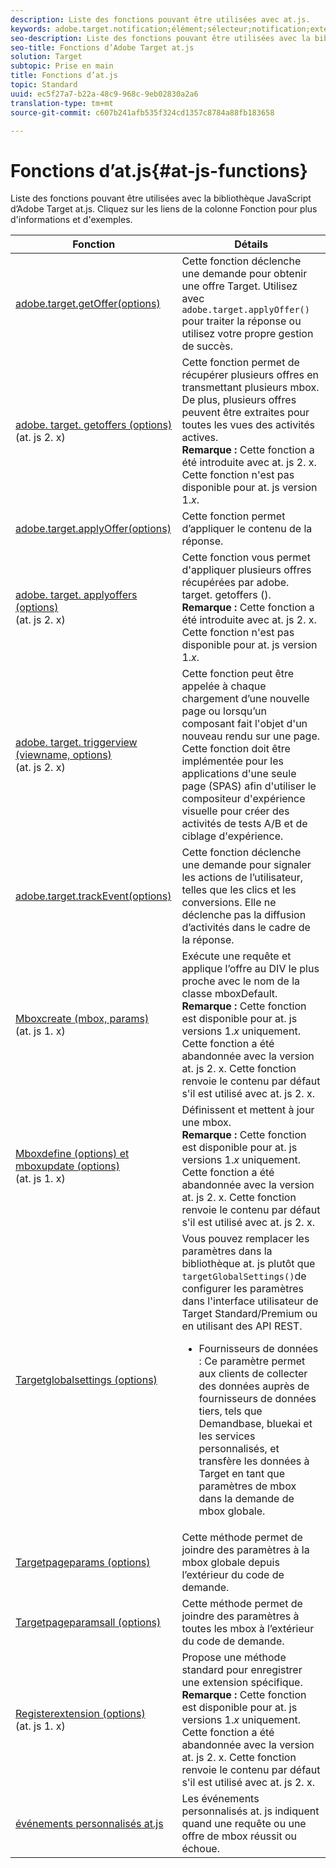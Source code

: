```yaml
---
description: Liste des fonctions pouvant être utilisées avec at.js.
keywords: adobe.target.notification;élément;sélecteur;notification;extension
seo-description: Liste des fonctions pouvant être utilisées avec la bibliothèque JavaScript at.js dans Adobe Target.
seo-title: Fonctions d’Adobe Target at.js
solution: Target
subtopic: Prise en main
title: Fonctions d’at.js
topic: Standard
uuid: ec5f27a7-b22a-48c9-968c-9eb02830a2a6
translation-type: tm+mt
source-git-commit: c607b241afb535f324cd1357c8784a88fb183658

---
```



# Fonctions d’at.js{#at-js-functions}

Liste des fonctions pouvant être utilisées avec la bibliothèque JavaScript d’Adobe Target at.js. Cliquez sur les liens de la colonne Fonction pour plus d&#39;informations et d&#39;exemples.

| Fonction | Détails |
| --- | --- | 
| [adobe.target.getOffer(options)](/help/c-implementing-target/c-implementing-target-for-client-side-web/adobe-target-getoffer.md) | Cette fonction déclenche une demande pour obtenir une offre Target. Utilisez avec `adobe.target.applyOffer()` pour traiter la réponse ou utilisez votre propre gestion de succès. |
| [adobe. target. getoffers (options)](/help/c-implementing-target/c-implementing-target-for-client-side-web/adobe-target-getoffers-atjs-2.md)<br>(at. js 2. x) | Cette fonction permet de récupérer plusieurs offres en transmettant plusieurs mbox. De plus, plusieurs offres peuvent être extraites pour toutes les vues des activités actives.<br>**Remarque :** Cette fonction a été introduite avec at. js 2. x. Cette fonction n&#39;est pas disponible pour at. js version 1.*x*. |
| [adobe.target.applyOffer(options)](/help/c-implementing-target/c-implementing-target-for-client-side-web/adobe-target-applyoffer.md) | Cette fonction permet d’appliquer le contenu de la réponse. |
| [adobe. target. applyoffers (options)](/help/c-implementing-target/c-implementing-target-for-client-side-web/adobe-target-applyoffers-atjs-2.md)<br>(at. js 2. x) | Cette fonction vous permet d&#39;appliquer plusieurs offres récupérées par adobe. target. getoffers ().<br>**Remarque :** Cette fonction a été introduite avec at. js 2. x. Cette fonction n&#39;est pas disponible pour at. js version 1.*x*. |
| [adobe. target. triggerview (viewname, options)](/help/c-implementing-target/c-implementing-target-for-client-side-web/adobe-target-triggerview-atjs-2.md)<br>(at. js 2. x) | Cette fonction peut être appelée à chaque chargement d’une nouvelle page ou lorsqu’un composant fait l&#39;objet d&#39;un nouveau rendu sur une page.<br> Cette fonction doit être implémentée pour les applications d&#39;une seule page (SPAS) afin d&#39;utiliser le compositeur d&#39;expérience visuelle pour créer des activités de tests A/B et de ciblage d&#39;expérience. |
| [adobe.target.trackEvent(options)](/help/c-implementing-target/c-implementing-target-for-client-side-web/adobe-target-trackevent.md) | Cette fonction déclenche une demande pour signaler les actions de l’utilisateur, telles que les clics et les conversions. Elle ne déclenche pas la diffusion d’activités dans le cadre de la réponse. |
| [Mboxcreate (mbox, params)](/help/c-implementing-target/c-implementing-target-for-client-side-web/mboxcreate-atjs.md)<br>(at. js 1. x) | Exécute une requête et applique l’offre au DIV le plus proche avec le nom de la classe mboxDefault.<br>**Remarque :** Cette fonction est disponible pour at. js versions 1.*x* uniquement. Cette fonction a été abandonnée avec la version at. js 2. x. Cette fonction renvoie le contenu par défaut s&#39;il est utilisé avec at. js 2. x. |
| [Mboxdefine (options) et mboxupdate (options)](/help/c-implementing-target/c-implementing-target-for-client-side-web/mboxdefine-mboxupdate-atjs-1x.md)<br>(at. js 1. x) | Définissent et mettent à jour une mbox.<br>**Remarque :** Cette fonction est disponible pour at. js versions 1.*x* uniquement. Cette fonction a été abandonnée avec la version at. js 2. x. Cette fonction renvoie le contenu par défaut s&#39;il est utilisé avec at. js 2. x. |
| [Targetglobalsettings (options)](/help/c-implementing-target/c-implementing-target-for-client-side-web/targetgobalsettings.md) | Vous pouvez remplacer les paramètres dans la bibliothèque at. js plutôt que `targetGlobalSettings()`de configurer les paramètres dans l&#39;interface utilisateur de Target Standard/Premium ou en utilisant des API REST.<ul><li>Fournisseurs de données : Ce paramètre permet aux clients de collecter des données auprès de fournisseurs de données tiers, tels que Demandbase, bluekai et les services personnalisés, et transfère les données à Target en tant que paramètres de mbox dans la demande de mbox globale.</li></ul> |
| [Targetpageparams (options)](/help/c-implementing-target/c-implementing-target-for-client-side-web/targetpageparams.md) | Cette méthode permet de joindre des paramètres à la mbox globale depuis l’extérieur du code de demande. |
| [Targetpageparamsall (options)](/help/c-implementing-target/c-implementing-target-for-client-side-web/targetpageparamsall.md) | Cette méthode permet de joindre des paramètres à toutes les mbox à l’extérieur du code de demande. |
| [Registerextension (options)](/help/c-implementing-target/c-implementing-target-for-client-side-web/registerextension-atjs-1x.md)<br>(at. js 1. x) | Propose une méthode standard pour enregistrer une extension spécifique.<br>**Remarque :** Cette fonction est disponible pour at. js versions 1.*x* uniquement. Cette fonction a été abandonnée avec la version at. js 2. x. Cette fonction renvoie le contenu par défaut s&#39;il est utilisé avec at. js 2. x. |
| [événements personnalisés at.js](/help/c-implementing-target/c-implementing-target-for-client-side-web/atjs-custom-events.md) | Les événements personnalisés at. js indiquent quand une requête ou une offre de mbox réussit ou échoue. |
